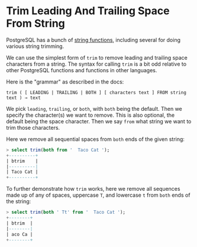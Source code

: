 # Trim Leading And Trailing Space From String

PostgreSQL has a bunch of [string
functions](https://www.postgresql.org/docs/current/functions-string.html),
including several for doing various string trimming.

We can use the simplest form of `trim` to remove leading and trailing space
characters from a string. The syntax for calling `trim` is a bit odd relative
to other PostgreSQL functions and functions in other languages.

Here is the "grammar" as described in the docs:

```
trim ( [ LEADING | TRAILING | BOTH ] [ characters text ] FROM string text ) → text
```

We pick `leading`, `trailing`, or `both`, with `both` being the default. Then
we specify the character(s) we want to remove. This is also optional, the
default being the space character. Then we say `from` what string we want to
trim those characters.

Here we remove all sequential spaces from `both` ends of the given string:

```sql
> select trim(both from '  Taco Cat ');
+----------+
| btrim    |
|----------|
| Taco Cat |
+----------+
```

To further demonstrate how `trim` works, here we remove all sequences made up
of any of spaces, uppercase `T`, and lowercase `t` from `both` ends of the
string:

```sql
> select trim(both ' Tt' from '  Taco Cat ');
+--------+
| btrim  |
|--------|
| aco Ca |
+--------+
```
